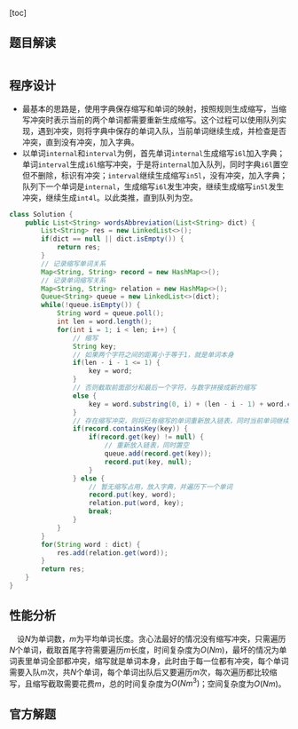[toc]





## 题目解读



```java

```

## 程序设计

* 最基本的思路是，使用字典保存缩写和单词的映射，按照规则生成缩写，当缩写冲突时表示当前的两个单词都需要重新生成缩写。这个过程可以使用队列实现，遇到冲突，则将字典中保存的单词入队，当前单词继续生成，并检查是否冲突，直到没有冲突，加入字典。
* 以单词`internal`和`interval`为例，首先单词`internal`生成缩写`i6l`加入字典；单词`interval`生成`i6l`缩写冲突，于是将`internal`加入队列，同时字典`i6l`置空但不删除，标识有冲突；`interval`继续生成缩写`in5l`，没有冲突，加入字典；队列下一个单词是`internal`，生成缩写`i6l`发生冲突，继续生成缩写`in5l`发生冲突，继续生成`int4l`。以此类推，直到队列为空。

```java
class Solution {
    public List<String> wordsAbbreviation(List<String> dict) {
        List<String> res = new LinkedList<>();
        if(dict == null || dict.isEmpty()) {
            return res;
        }
        // 记录缩写单词关系
        Map<String, String> record = new HashMap<>();
        // 记录单词缩写关系
        Map<String, String> relation = new HashMap<>();
        Queue<String> queue = new LinkedList<>(dict);
        while(!queue.isEmpty()) {
            String word = queue.poll();
            int len = word.length();
            for(int i = 1; i < len; i++) {
                // 缩写
                String key;
                // 如果两个字符之间的距离小于等于1，就是单词本身
                if(len - i - 1 <= 1) {
                    key = word;
                } 
                // 否则截取前面部分和最后一个字符，与数字拼接成新的缩写
                else {
                    key = word.substring(0, i) + (len - i - 1) + word.charAt(len - 1);
                }
                // 存在缩写冲突，则将已有缩写的单词重新放入链表，同时当前单词继续生成缩写
                if(record.containsKey(key)) {
                    if(record.get(key) != null) {
                        // 重新放入链表，同时置空
                        queue.add(record.get(key));
                        record.put(key, null);
                    }
                } else {
                    // 暂无缩写占用，放入字典，并遍历下一个单词
                    record.put(key, word);
                    relation.put(word, key);
                    break;
                }
            }
        }
        for(String word : dict) {
            res.add(relation.get(word));
        }
        return res;
    }
}
```

## 性能分析

&emsp;设$N$为单词数，$m$为平均单词长度。贪心法最好的情况没有缩写冲突，只需遍历$N$个单词，截取首尾字符需要遍历$m$长度，时间复杂度为$O(Nm)$，最坏的情况为单词表里单词全部都冲突，缩写就是单词本身，此时由于每一位都有冲突，每个单词需要入队$m$次，共$N$个单词，每个单词出队后又要遍历$m$次，每次遍历都比较缩写，且缩写截取需要花费$m$，总的时间复杂度为$O(Nm^3)$；空间复杂度为$O(Nm)$。



## 官方解题